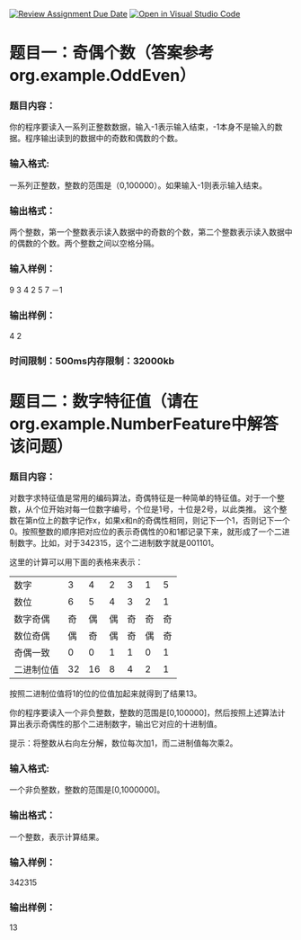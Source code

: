 [![Review Assignment Due Date](https://classroom.github.com/assets/deadline-readme-button-22041afd0340ce965d47ae6ef1cefeee28c7c493a6346c4f15d667ab976d596c.svg)](https://classroom.github.com/a/zKCmOc4h)
[![Open in Visual Studio Code](https://classroom.github.com/assets/open-in-vscode-2e0aaae1b6195c2367325f4f02e2d04e9abb55f0b24a779b69b11b9e10269abc.svg)](https://classroom.github.com/online_ide?assignment_repo_id=16720391&assignment_repo_type=AssignmentRepo)
# 题目一：奇偶个数（答案参考org.example.OddEven）
### 题目内容：
你的程序要读入一系列正整数数据，输入-1表示输入结束，-1本身不是输入的数据。程序输出读到的数据中的奇数和偶数的个数。

### 输入格式:
一系列正整数，整数的范围是（0,100000）。如果输入-1则表示输入结束。

### 输出格式：
两个整数，第一个整数表示读入数据中的奇数的个数，第二个整数表示读入数据中的偶数的个数。两个整数之间以空格分隔。

### 输入样例：
9 3 4 2 5 7 －1 

### 输出样例：
4 2

###  时间限制：500ms内存限制：32000kb


# 题目二：数字特征值（请在org.example.NumberFeature中解答该问题）
### 题目内容：
对数字求特征值是常用的编码算法，奇偶特征是一种简单的特征值。对于一个整数，从个位开始对每一位数字编号，个位是1号，十位是2号，以此类推。
这个整数在第n位上的数字记作x，如果x和n的奇偶性相同，则记下一个1，否则记下一个0。按照整数的顺序把对应位的表示奇偶性的0和1都记录下来，就形成了一个二进制数字。比如，对于342315，这个二进制数字就是001101。

这里的计算可以用下面的表格来表示：<br>

|  |  |   |   |   |   |   |
|----|----|---|----|----|----|---|
| 数字 | 3 | 4 | 2 | 3 | 1 | 5 |
| 数位 | 6 | 5 | 4 | 3 | 2 | 1 |
| 数字奇偶 | 奇 | 偶 | 偶 | 奇 | 奇 | 奇 |
| 数位奇偶 | 偶 | 奇 | 偶 | 奇 | 偶 | 奇 |
| 奇偶一致 | 0 | 0 | 1 | 1 | 0 | 1 |
| 二进制位值 | 32 | 16 | 8 | 4 | 2 | 1 |


按照二进制位值将1的位的位值加起来就得到了结果13。

你的程序要读入一个非负整数，整数的范围是[0,100000]，然后按照上述算法计算出表示奇偶性的那个二进制数字，输出它对应的十进制值。

提示：将整数从右向左分解，数位每次加1，而二进制值每次乘2。

### 输入格式:
一个非负整数，整数的范围是[0,1000000]。

### 输出格式：
一个整数，表示计算结果。

### 输入样例：
342315

### 输出样例：
13
